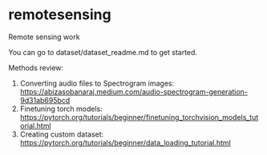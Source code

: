 # remotesensing
Remote sensing work

You can go to dataset/dataset_readme.md to get started.

Methods review:
1. Converting audio files to Spectrogram images: https://abizasobanaraj.medium.com/audio-spectrogram-generation-9d31ab695bcd
2. Finetuning torch models: https://pytorch.org/tutorials/beginner/finetuning_torchvision_models_tutorial.html
3. Creating custom dataset: https://pytorch.org/tutorials/beginner/data_loading_tutorial.html
